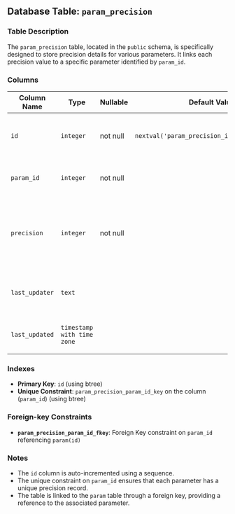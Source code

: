 ## Database Table: `param_precision`

### Table Description
The `param_precision` table, located in the `public` schema, is specifically designed to store precision details for various parameters. It links each precision value to a specific parameter identified by `param_id`.

### Columns
| Column Name   | Type                            | Nullable | Default Value                                | Description                                   |
| ------------- | ------------------------------- | -------- | -------------------------------------------- | --------------------------------------------- |
| `id`          | `integer`                       | not null | `nextval('param_precision_id_seq'::regclass)`| Unique identifier for each precision record.  |
| `param_id`    | `integer`                       | not null |                                              | Identifier for the associated parameter.      |
| `precision`   | `integer`                       | not null |                                              | Precision value for the parameter: how many decimal digits to store.            |
| `last_updater`| `text`                          |          |                                              | Information about who last updated the record.|
| `last_updated`| `timestamp with time zone`      |          |                                              | Timestamp of the last update to the record.   |

### Indexes
- **Primary Key**: `id` (using btree)
- **Unique Constraint**: `param_precision_param_id_key` on the column (`param_id`) (using btree)

### Foreign-key Constraints
- **`param_precision_param_id_fkey`**: Foreign Key constraint on `param_id` referencing `param(id)`

### Notes
- The `id` column is auto-incremented using a sequence.
- The unique constraint on `param_id` ensures that each parameter has a unique precision record.
- The table is linked to the `param` table through a foreign key, providing a reference to the associated parameter.


